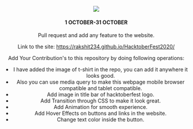 <p align="center">
    <a href="https://hacktoberfest.digitalocean.com/" target="_blank">
    	<img src="https://hacktoberfest.digitalocean.com/assets/HF-full-logo-b05d5eb32b3f3ecc9b2240526104cf4da3187b8b61963dd9042fdc2536e4a76c.svg" >
    </a>
</p>
<center><h4>1 OCTOBER-31 OCTOBER</h4><center>
Pull request and add any feature to the website.

Link to the site: https://rakshit234.github.io/HacktoberFest2020/

Add Your Contribution's to this repository by doing following operations:
- I have added the image of t-shirt in the repo, you can add it anywhere it looks good.
- Also you can use media query to make this webpage mobile browser compatible and tablet compatible.
- Add image in title bar of hacktoberfest logo.
- Add Transition through CSS to make it look great.
- Add Animation for smooth experience.
- Add Hover Effects on buttons and links in the website.
- Change text color inside the button.
